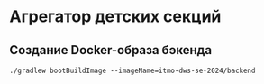 # Агрегатор детских секций

## Создание Docker-образа бэкенда

`./gradlew bootBuildImage --imageName=itmo-dws-se-2024/backend`
